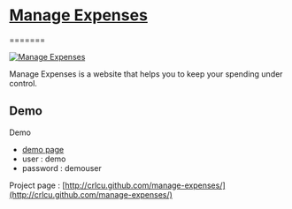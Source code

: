 # [Manage Expenses](http://manage-expenses.com/)
=======

[![Manage Expenses](http://manage-expenses.com/favicon.ico)](http://manage-expenses.com)

Manage Expenses is a website that helps you to keep your spending under control.

## Demo

Demo
* [demo page](http://manage-expenses.com/)
* user : demo
* password : demouser

Project page : [http://crlcu.github.com/manage-expenses/](http://crlcu.github.com/manage-expenses/)